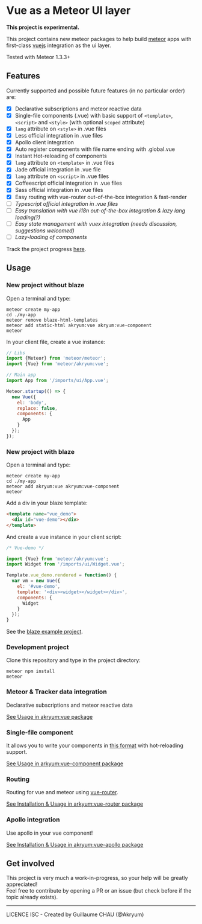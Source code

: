 # Vue as a Meteor UI layer

**This project is experimental.**

This project contains new meteor packages to help build [meteor](http://meteor.com/) apps with first-class [vuejs](http://vuejs.org/) integration as the ui layer.

Tested with Meteor 1.3.3+

## Features

Currently supported and possible future features (in no particular order) are:

 - [x] Declarative subscriptions and meteor reactive data
 - [x] Single-file components (.vue) with basic support of `<template>`, `<script>` and `<style>` (with optional `scoped` attribute)
 - [x] `lang` attribute on `<style>` in .vue files
 - [x] Less official integration in .vue files
 - [x] Apollo client integration
 - [x] Auto register components with file name ending with .global.vue
 - [x] Instant Hot-reloading of components
 - [x] `lang` attribute on `<template>` in .vue files
 - [x] Jade official integration in .vue file
 - [x] `lang` attribute on `<script>` in .vue files
 - [x] Coffeescript official integration in .vue files
 - [x] Sass official integration in .vue files
 - [x] Easy routing with vue-router out-of-the-box integration & fast-render
 - [ ] *Typescript official integration in .vue files*
 - [ ] *Easy translation with vue i18n out-of-the-box integration & lazy lang loading(?)*
 - [ ] *Easy state management with vuex integration (needs discussion, suggestions welcomed)*
 - [ ] *Lazy-loading of components*

Track the project progress [here](https://github.com/Akryum/meteor-vue-component/milestones).

## Usage

### New project without blaze

Open a terminal and type:

    meteor create my-app
    cd ./my-app
    meteor remove blaze-html-templates
    meteor add static-html akryum:vue akryum:vue-component
    meteor

In your client file, create a vue instance:

```javascript
// Libs
import {Meteor} from 'meteor/meteor';
import {Vue} from 'meteor/akryum:vue';

// Main app
import App from '/imports/ui/App.vue';

Meteor.startup(() => {
  new Vue({
    el: 'body',
    replace: false,
    components: {
      App
    }
  });
});
```

### New project with blaze

Open a terminal and type:

    meteor create my-app
    cd ./my-app
    meteor add akryum:vue akryum:vue-component
    meteor

Add a div in your blaze template:

```html
<template name="vue_demo">
  <div id="vue-demo"></div>
</template>
```

And create a vue instance in your client script:

```javascript
/* Vue-demo */

import {Vue} from 'meteor/akryum:vue';
import Widget from '/imports/ui/Widget.vue';

Template.vue_demo.rendered = function() {
  var vm = new Vue({
    el: '#vue-demo',
    template: '<div><widget></widget></div>',
    components: {
      Widget
    }
  });
}
```

See the [blaze example project](https://github.com/Akryum/meteor-vue-blaze).

### Development project

Clone this repository and type in the project directory:

    meteor npm install
    meteor

### Meteor & Tracker data integration

Declarative subscriptions and meteor reactive data

[See Usage in akryum:vue package](https://github.com/Akryum/meteor-vue-component/tree/master/packages/vue#usage)

### Single-file component

It allows you to write your components in [this format](https://vuejs.org/guide/application.html#Single-File-Components) with hot-reloading support.

[See Usage in arkyum:vue-component package](https://github.com/Akryum/meteor-vue-component/tree/master/packages/vue-component#usage)

### Routing

Routing for vue and meteor using [vue-router](https://github.com/vuejs/vue-router).

[See Installation & Usage in arkyum:vue-router package](https://github.com/Akryum/meteor-vue-component/tree/master/packages/vue-router#installation)

### Apollo integration

Use apollo in your vue component!

[See Installation & Usage in akryum:vue-apollo package](https://github.com/Akryum/meteor-vue-component/tree/master/packages/vue-apollo#installation)

## Get involved

This project is very much a work-in-progress, so your help will be greatly appreciated!  
Feel free to contribute by opening a PR or an issue (but check before if the topic already exists).

---

LICENCE ISC - Created by Guillaume CHAU (@Akryum)
